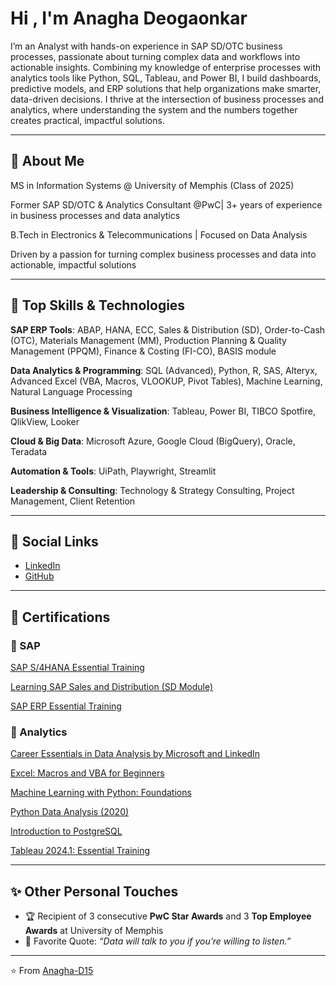 
# Hi , I'm Anagha Deogaonkar

I’m an Analyst with hands-on experience in SAP SD/OTC business processes, passionate about turning complex data and workflows into actionable insights. Combining my knowledge of enterprise processes with analytics tools like Python, SQL, Tableau, and Power BI, I build dashboards, predictive models, and ERP solutions that help organizations make smarter, data-driven decisions. I thrive at the intersection of business processes and analytics, where understanding the system and the numbers together creates practical, impactful solutions.

---
## 🔧 About Me
MS in Information Systems @ University of Memphis (Class of 2025)

Former SAP SD/OTC & Analytics Consultant @PwC| 3+ years of experience in business processes and data analytics

B.Tech in Electronics & Telecommunications | Focused on Data Analysis

Driven by a passion for turning complex business processes and data into actionable, impactful solutions

---

## 🔧 Top Skills & Technologies
**SAP ERP Tools**: ABAP, HANA, ECC, Sales & Distribution (SD), Order-to-Cash (OTC), Materials Management (MM), Production Planning & Quality Management (PPQM), Finance & Costing (FI-CO), BASIS module

**Data Analytics & Programming**: SQL (Advanced), Python, R, SAS, Alteryx, Advanced Excel (VBA, Macros, VLOOKUP, Pivot Tables), Machine Learning, Natural Language Processing

**Business Intelligence & Visualization**: Tableau, Power BI, TIBCO Spotfire, QlikView, Looker

**Cloud & Big Data**: Microsoft Azure, Google Cloud (BigQuery), Oracle, Teradata

**Automation & Tools**: UiPath, Playwright, Streamlit

**Leadership & Consulting**: Technology & Strategy Consulting, Project Management, Client Retention 


---

## 🔗 Social Links
- [LinkedIn](https://www.linkedin.com/in/anagha-deogaonkar/)  
- [GitHub](https://github.com/Anagha-D15)  

---
## 📜 Certifications  

### 🔹 SAP  
[SAP S/4HANA Essential Training](https://www.linkedin.com/learning/certificates/2725e9e0765f1c5362f7cc773aa03954870710d2f0b673001ac1e4693d5a16c8?u=74654258) 

[Learning SAP Sales and Distribution (SD Module)](https://www.linkedin.com/learning/certificates/ea4e76530da9b288db108324f5339b84960fc3d62a03ae865c1a1f7e0d22409e?u=74654258)

[SAP ERP Essential Training](https://www.linkedin.com/learning/certificates/d1eb7e331aaa84b6ec73118cfdd3b1bf1d298b13af53faee060bfe0de0b6847a?u=74654258)  

### 🔹 Analytics  
[Career Essentials in Data Analysis by Microsoft and LinkedIn](https://www.linkedin.com/learning/certificates/65c7688a81aa9857d7e7b2eb61b3d99774fe33242cced7e0a6e8dbe55e79af33?u=74654258)

[Excel: Macros and VBA for Beginners](https://www.linkedin.com/learning/certificates/d1189575d474aad27a9227f9fe54be81568ac1437adeac0aed067ac5ad77fdeb?u=74654258)

[Machine Learning with Python: Foundations](https://www.linkedin.com/learning/certificates/2d7dded567544f3ef04b52355ac0a018ef37f7c70d0b0a43afdd48d63c2f87a2?u=74654258)

[Python Data Analysis (2020)](https://www.linkedin.com/learning/certificates/144b766bc60d80a7e2149b6be8805b2d0b4ec75bd66c707ff080c8b4f21831e6?u=74654258)

[Introduction to PostgreSQL](https://www.linkedin.com/learning/certificates/c04641a387c18911b74523888f0d2d0720acfc8fdf52d5e5880ef5dcbc0e0187?u=74654258)

[Tableau 2024.1: Essential Training](https://www.linkedin.com/learning/certificates/63d36b4da4b2f068a34f543196d39a126406b7f8f0926084be6824cf38952eb3?u=74654258)

---
## ✨ Other Personal Touches
- 🏆 Recipient of 3 consecutive **PwC Star Awards** and 3 **Top Employee Awards** at University of Memphis  
- 💬 Favorite Quote: *“Data will talk to you if you’re willing to listen.”*  

---
⭐️ From [Anagha-D15](https://github.com/Anagha-D15)
